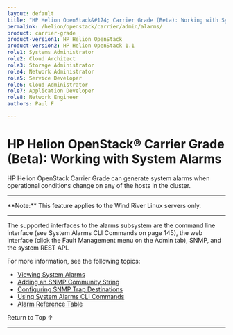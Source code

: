 ```yaml
---
layout: default
title: "HP Helion OpenStack&#174; Carrier Grade (Beta): Working with System Alarms"
permalink: /helion/openstack/carrier/admin/alarms/
product: carrier-grade
product-version1: HP Helion OpenStack
product-version2: HP Helion OpenStack 1.1
role1: Systems Administrator 
role2: Cloud Architect 
role3: Storage Administrator 
role4: Network Administrator 
role5: Service Developer 
role6: Cloud Administrator 
role7: Application Developer 
role8: Network Engineer 
authors: Paul F

---
```

<!--UNDER REVISION-->

<script>

function PageRefresh {
onLoad="window.refresh"
}

PageRefresh();

</script>

<!-- <p style="font-size: small;"> <a href="/helion/openstack/carrier/services/imaging/overview/">&#9664; PREV</a> | <a href="/helion/openstack/carrier/services/overview/">&#9650; UP</a> | <a href="/helion/openstack/carrier/services/object/overview/"> NEXT &#9654</a> </p> -->

# HP Helion OpenStack&#174; Carrier Grade (Beta): Working with System Alarms
<!-- From the Titanium Server Admin Guide -->

HP Helion OpenStack Carrier Grade can generate system alarms when operational conditions change on any of the hosts in the cluster.

<hr>
**Note:** This feature applies to the Wind River Linux servers only.
<hr>

The supported interfaces to the alarms subsystem are the command line interface (see System Alarms CLI Commands on page 145), the web interface (click the Fault Management menu on the Admin tab), SNMP, and the system REST API.

For more information, see the following topics:

* [Viewing System Alarms](/helion/openstack/carrier/admin/alarms/viewing/)
* [Adding an SNMP Community String](/helion/openstack/carrier/admin/alarms/community/strings/)
* [Configuring SNMP Trap Destinations](/helion/openstack/carrier/admin/alarms/snmp/traps/)
* [Using System Alarms CLI Commands](/helion/openstack/carrier/admin/alarms/cli/commands/)
* [Alarm Reference Table](/helion/openstack/carrier/admin/alarms/ref/table/)

<a href="#top" style="padding:14px 0px 14px 0px; text-decoration: none;"> Return to Top &#8593; </a>
 
----